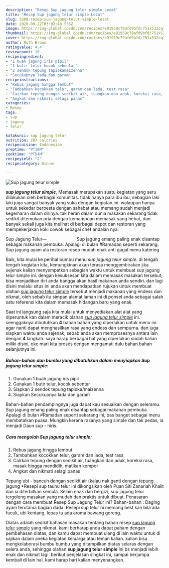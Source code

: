 ```yaml
---
description: "Resep Sup jagung telur simple Lezat"
title: "Resep Sup jagung telur simple Lezat"
slug: 3208-resep-sup-jagung-telur-simple-lezat
date: 2020-09-22T03:02:48.535Z
image: https://img-global.cpcdn.com/recipes/e91959c79afd9bfd/751x532cq70/sup-jagung-telur-simple-foto-resep-utama.jpg
thumbnail: https://img-global.cpcdn.com/recipes/e91959c79afd9bfd/751x532cq70/sup-jagung-telur-simple-foto-resep-utama.jpg
cover: https://img-global.cpcdn.com/recipes/e91959c79afd9bfd/751x532cq70/sup-jagung-telur-simple-foto-resep-utama.jpg
author: Ruth Brown
ratingvalue: 4.4
reviewcount: 10
recipeingredient:
- "1 buah jagung iris pipil"
- "1 butir telur kocok sebentar"
- "2 sendok tepung tapiokamaizenna"
- "Secukupnya lada dan garam"
recipeinstructions:
- "Rebus jagung hingga lembut"
- "Tambahkan kocokkan telur, garam dan lada, test rasa"
- "Cairkan tepung dengan sedikit air, tuangkan dan aduk, koreksi rasa, masak hingga mendidih, matikan kompor"
- "Angkat dan nikmati selagi panas"
categories:
- Resep
tags:
- sup
- jagung
- telur

katakunci: sup jagung telur 
nutrition: 287 calories
recipecuisine: Indonesian
preptime: "PT18M"
cooktime: "PT54M"
recipeyield: "2"
recipecategory: Dinner

---
```



![Sup jagung telur simple](https://img-global.cpcdn.com/recipes/e91959c79afd9bfd/751x532cq70/sup-jagung-telur-simple-foto-resep-utama.jpg)

<b><i>sup jagung telur simple</i></b>, Memasak merupakan suatu kegiatan yang seru dilakukan oleh berbagai komunitas. tidak hanya para ibu ibu, sebagian laki laki juga sangat banyak yang suka dengan kegiatan ini. walaupun hanya untuk sekedar berpesta dengan sahabat atau memang sudah menjadi kegemaran dalam dirinya. tak heran dalam dunia masakan sekarang tidak sedikit ditemukan pria dengan kemampuan memasak yang hebat, dan banyak sekali juga kita melihat di berbagai depot dan restoran yang mempekerjakan koki cowok sebagai chef andalan nya.

Sup Jagung Telur—⠀⠀⠀⠀⠀⠀⠀⠀⠀ Sup jagung emang paling enak disantap sebagai makanan pembuka. Apalagi di bulan #Ramadan seperti sekarang. Sup jagung ayam ala restoran resep mudah enak anti gagal menu katering

Baik, kita mulai ke perihal bumbu menu <i>sup jagung telur simple</i>. di tengah tengah kegiatan kita, kemungkinan akan terasa menggembirakan jika sejenak kalian menyempatkan sebagian waktu untuk membuat sup jagung telur simple ini. dengan kesuksesan kita dalam memasak masakan tersebut, bisa menjadikan diri anda bangga akan hasil makanan anda sendiri. dan lagi disini melalui situs ini anda akan mendapatkan rujukan untuk membuat olahan <u>sup jagung telur simple</u> tersebut menjadi makanan yang endess dan nikmat, oleh sebab itu simpan alamat laman ini di ponsel anda sebagai salah satu referensi kita dalam memasak hidangan baru yang enak.


Saat ini langsung saja kita mulai untuk menyediakan alat alat yang diperuntuk kan dalam meracik olahan <u><i>sup jagung telur simple</i></u> ini. seenggaknya dibutuhkan <b>4</b> bahan bahan yang diperlukan untuk menu ini. agar nanti dapat menghasilkan rasa yang endess dan sempurna. dan juga siapkan waktu anda sejenak, sebab anda akan memprosesnya antara lain dengan <b>4</b> langkah. saya harap berbagai hal yang diperlukan sudah kalian miliki disini, oke mari kita proses dengan mengamati dulu bahan bahan selanjutnya ini.

<!--inarticleads1-->

##### Bahan-bahan dan bumbu yang dibutuhkan dalam menyiapkan Sup jagung telur simple:

1. Gunakan 1 buah jagung iris pipil
1. Gunakan 1 butir telur, kocok sebentar
1. Siapkan 2 sendok tepung tapioka/maizenna
1. Siapkan Secukupnya lada dan garam


Bahan-bahan pendampingnya juga dapat kau sesuaikan dengan seleramu. Sup jagung emang paling enak disantap sebagai makanan pembuka. Apalagi di bulan #Ramadan seperti sekarang ini, pas banget sebagai menu membatalkan puasa. Mungkin kerana rasanya yang simple dan tak pedas, ia menjadi Daun sup - hiris. 

<!--inarticleads2-->

##### Cara mengolah Sup jagung telur simple:

1. Rebus jagung hingga lembut
1. Tambahkan kocokkan telur, garam dan lada, test rasa
1. Cairkan tepung dengan sedikit air, tuangkan dan aduk, koreksi rasa, masak hingga mendidih, matikan kompor
1. Angkat dan nikmati selagi panas


Tepung ubi - bancuh dengan sedikit air (kalau nak ganti dengan tepung jagung *Resepi sup tauhu telur ini dikongsikan oleh Puan Siti Zanariah Khalit dan ia diterbitkan semula. Selain enak dan bergizi, sup jagung telur tergolong masakan yang mudah dan praktis untuk dibuat. Penasaran dengan cara membuat Resep Sup Jagung Telur ini? Bahan-bahan : Daging ayam terutama bagian dada. Resepi sup telur ni memang best kan bila ada fucuk, ubi kentang, lepas tu ada aroma bawang goreng. 

Diatas adalah sedikit bahasan masakan tentang bahan resep <u>sup jagung telur simple</u> yang nikmat. kami berharap anda dapat paham dengan pembahasan diatas, dan kamu dapat membuat ulang di lain waktu untuk di sajikan dalam aneka kegiatan keluarga atau teman kalian. kalian bisa mengkolaborasi bumbu bumbu yang ditampilkan diatas selaras dengan selera anda, sehingga olahan <b>sup jagung telur simple</b> ini bs menjadi lebih enak dan nikmat lagi. berikut penjelasan singkat ini, sampai berjumpa kembali di lain hal. kami harap hari kalian menyenangkan.
